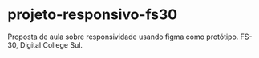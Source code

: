 # projeto-responsivo-fs30
Proposta de aula sobre responsividade usando figma como protótipo. FS-30, Digital College Sul.
